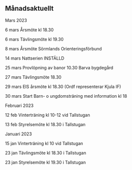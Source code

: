 ## Månadsaktuellt

Mars 2023

6 mars Årsmöte kl 18.30

6 mars Tävlingsmöte kl 19.30

8 mars Årsmöte Sörmlands Orienteringsförbund

14 mars Nattserien INSTÄLLD
 

25 mars Provlöpning av banor 10.30 Barva bygdegård

27 mars Tävlingsmöte 18.30
 

29 mars EIS årsmöte kl 18.30 (Ordf representerar Kjula IF)

30 mars Start Barn- o ungdomsträning med information kl 18



Februari 2023 

12 feb  Vinterträning kl 10-12 vid Tallstugan

13 feb  Styrelsemöte kl 18.30 i Tallstugan


Januari 2023

15 jan  Vinterträning kl 10 vid Tallstugan

23 jan  Tävlingsmöte kl 18.30 i Tallstugan

23 jan Styrelsemöte kl 19.30 i Tallstugan


